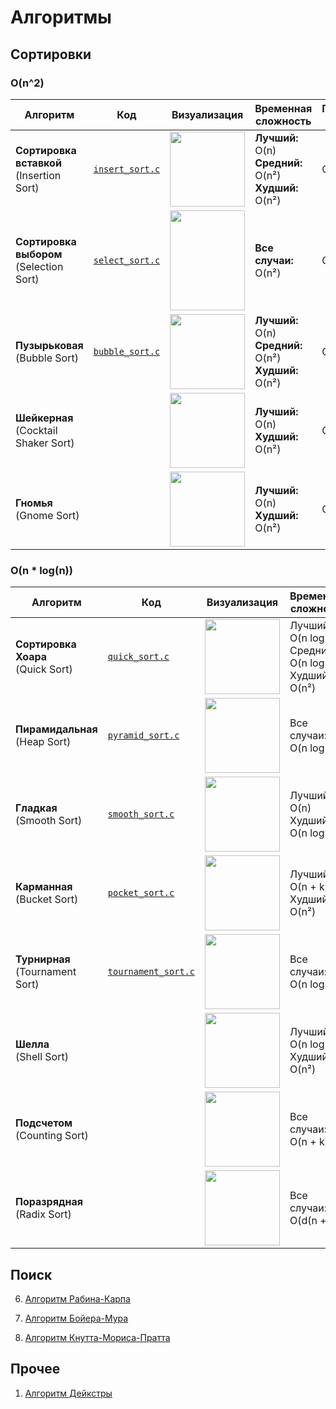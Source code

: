 # Алгоритмы

## Сортировки

### O(n^2)

| Алгоритм              | Код | Визуализация | Временная сложность | Пространственная сложность |
|-----------------------|-----|--------------|---------------------|----------------------------|
| **Сортировка вставкой**<br>(Insertion Sort) | [`insert_sort.c`](/src/sorts/insert_sort.c) | <img src="https://upload.wikimedia.org/wikipedia/commons/0/0f/Insertion-sort-example-300px.gif" width="120"> | **Лучший:** O(n)<br>**Средний:** O(n²)<br>**Худший:** O(n²) | O(1) |
| **Сортировка выбором**<br>(Selection Sort) | [`select_sort.c`](/src/sorts/select_sort.c) | <img src="https://upload.wikimedia.org/wikipedia/commons/9/94/Selection-Sort-Animation.gif" width="120" height="160"> | **Все случаи:** O(n²) | O(1) |
| **Пузырьковая**<br>(Bubble Sort) | [`bubble_sort.c`](/src/sorts/bubble_sort.c) | <img src="https://upload.wikimedia.org/wikipedia/commons/c/c8/Bubble-sort-example-300px.gif" width="120"> | **Лучший:** O(n)<br>**Средний:** O(n²)<br>**Худший:** O(n²) | O(1) |
| **Шейкерная**<br>(Cocktail Shaker Sort) |  | <img src="https://upload.wikimedia.org/wikipedia/commons/e/ef/Sorting_shaker_sort_anim.gif" width="120"> | **Лучший:** O(n)<br>**Худший:** O(n²) | O(1) |
| **Гномья**<br>(Gnome Sort) |  | <img src="https://upload.wikimedia.org/wikipedia/commons/3/37/Sorting_gnomesort_anim.gif" width="120"> | **Лучший:** O(n)<br>**Худший:** O(n²) | O(1) |

### O(n * log(n))

| Алгоритм              | Код | Визуализация | Временная сложность | Пространственная сложность |
|-----------------------|-----|--------------|---------------------|----------------------------|
| **Сортировка Хоара**<br>(Quick Sort) | [`quick_sort.c`](/src/sorts/quick_sort.c) | <img src="https://upload.wikimedia.org/wikipedia/commons/6/6a/Sorting_quicksort_anim.gif" width="120"> | Лучший: O(n log n)<br>Средний: O(n log n)<br>Худший: O(n²) | O(log n) |
| **Пирамидальная**<br>(Heap Sort) | [`pyramid_sort.c`](/src/sorts/pyramid_sort.c) | <img src="https://upload.wikimedia.org/wikipedia/commons/1/1b/Sorting_heapsort_anim.gif" width="120"> | Все случаи: O(n log n) | O(1) |
| **Гладкая**<br>(Smooth Sort) | [`smooth_sort.c`](/src/sorts/smooth_sort.c) | <img src="https://i.imgur.com/JZnQf3e.gif" width="120"> | Лучший: O(n)<br>Худший: O(n log n) | O(1) |
| **Карманная**<br>(Bucket Sort) | [`pocket_sort.c`](/src/search/pocket_sort.c) | <img src="https://upload.wikimedia.org/wikipedia/commons/6/61/Bucket_sort_1.png" width="120"> | Лучший: O(n + k)<br>Худший: O(n²) | O(n + k) |
| **Турнирная**<br>(Tournament Sort) | [`tournament_sort.c`](/src/sorts/tournament_sort.c) | <img src="https://i.imgur.com/XYZABC.gif" width="120"> | Все случаи: O(n log n) | O(n) |
| **Шелла**<br>(Shell Sort) |  | <img src="https://upload.wikimedia.org/wikipedia/commons/d/d8/Sorting_shellsort_anim.gif" width="120"> | Лучший: O(n log n)<br>Худший: O(n²) | O(1) |
| **Подсчетом**<br>(Counting Sort) |  | <img src="https://upload.wikimedia.org/wikipedia/commons/c/cd/Counting_sort_animation.gif" width="120"> | Все случаи: O(n + k) | O(n + k) |
| **Поразрядная**<br>(Radix Sort) |  | <img src="https://upload.wikimedia.org/wikipedia/commons/f/fe/Radix_sort_example.gif" width="120"> | Все случаи: O(d(n + b)) | O(n + b) |

## Поиск

6. [Алгоритм Рабина-Карпа](src/search/rabinKarp.c)

7. [Алгоритм Бойeра-Мура](src/search/boyerMoore.c)

8. [Алгоритм Кнутта-Мориса-Пратта](src/search/kmp.c)

## Прочее

1. [Алгоритм Дейкстры](https://github.com/zeotq/math-postfix/blob/main/src/postfix.c)